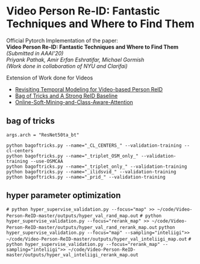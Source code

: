 # Video Person Re-ID: Fantastic Techniques and Where to Find Them
Official Pytorch Implementation of the paper:  
**Video Person Re-ID: Fantastic Techniques and Where to Find Them** *(Submitted in AAAI'20)*  
*Priyank Pathak,  Amir Erfan Eshratifar,  Michael Gormish*   
*(Work done in collaboration of NYU and Clarifai)*



Extension of Work done for Videos 
* [Revisiting Temporal Modeling for Video-based Person ReID](https://github.com/jiyanggao/Video-Person-ReID)
* [Bag of Tricks and A Strong ReID Baseline](https://github.com/michuanhaohao/reid-strong-baseline)
* [Online-Soft-Mining-and-Class-Aware-Attention](https://github.com/ppriyank/-Online-Soft-Mining-and-Class-Aware-Attention-Pytorch)




## bag of tricks   
`args.arch = "ResNet50ta_bt"`

`python bagoftricks.py --name="_CL_CENTERS_" --validation-training --cl-centers`  
`python bagoftricks.py --name="_triplet_OSM_only_" --validation-training --use-OSMCAA`  
`python bagoftricks.py --name="_triplet_only_" --validation-training`   
`python bagoftricks.py --name="_ilidsvid_" --validation-training`   
`python bagoftricks.py --name="_prid_" --validation-training`   

## hyper parameter optimization   

`# python hyper_supervise_validation.py --focus="map" >> ~/code/Video-Person-ReID-master/outputs/hyper_val_rand_map.out`
`# python hyper_supervise_validation.py --focus="rerank_map" >> ~/code/Video-Person-ReID-master/outputs/hyper_val_rand_rerank_map.out`
`python hyper_supervise_validation.py --focus="map" --sampling="inteliigi">> ~/code/Video-Person-ReID-master/outputs/hyper_val_inteliigi_map.out`
`# python hyper_supervise_validation.py --focus="rerank_map" --sampling="inteliigi">> ~/code/Video-Person-ReID-master/outputs/hyper_val_inteliigi_rerank_map.out`
